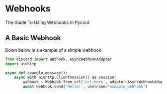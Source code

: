 # Webhooks
The Guide To Using Webhooks In Pycord

<!--TODO: Expand-->

## A Basic Webhook

Down below is a example of a simple webhook
```py
from discord import Webhook, AsyncWebhookAdapter
import aiohttp

async def example_message():
    async with aiohttp.ClientSession() as session:
        webhook = Webhook.from_url('url-here', adapter=AsyncWebhookAdapter(session))
        await webhook.send('Hello!', username='example_webhook')
```